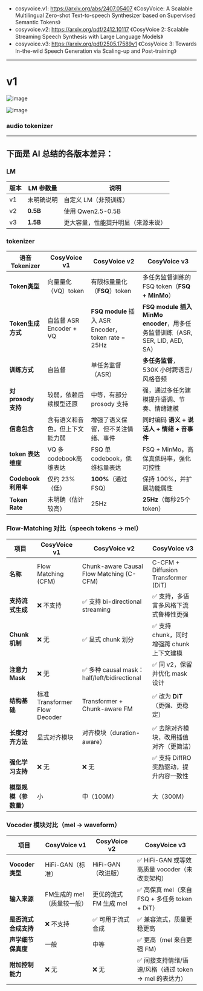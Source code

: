 - cosyvoice.v1: https://arxiv.org/abs/2407.05407 《CosyVoice: A Scalable Multilingual Zero-shot Text-to-speech Synthesizer based on Supervised Semantic Tokens》
- cosyvoice.v2: https://arxiv.org/pdf/2412.10117 《CosyVoice 2: Scalable Streaming Speech Synthesis with Large Language Models》
- cosyvoice.v3: https://arxiv.org/pdf/2505.17589v1 《CosyVoice 3: Towards In-the-wild Speech Generation via Scaling-up and Post-training》

---

# v1

![image](https://github.com/user-attachments/assets/8c03851e-e057-465f-b89d-6a1cf53ac5d4)

![image](https://github.com/user-attachments/assets/43b83db4-05f7-4dee-8672-11f9db8acb28)

### audio tokenizer

---

## 下面是 AI 总结的各版本差异：

### LM

| 版本 | LM 参数量   | 说明              |
| -- | -------- | --------------- |
| v1 | 未明确说明    | 自定义 LM（非预训练）    |
| v2 | **0.5B** | 使用 Qwen2.5-0.5B |
| v3 | **1.5B** | 更大容量，性能提升明显（来源未说）     |

### tokenizer

| 语音 Tokenizer    | CosyVoice v1         | CosyVoice v2                                    | CosyVoice v3                                                     |
| ---------------- | -------------------- | ----------------------------------------------- | ---------------------------------------------------------------- |
| **Token类型**      | 向量量化（VQ）token        | 有限标量量化（**FSQ**）token                            | 多任务监督训练的 FSQ token（**FSQ + MinMo**）                              |
| **Token生成方式**    | 自监督 ASR Encoder + VQ | **FSQ module** 插入 ASR Encoder，token rate = 25Hz | **FSQ module 插入 MinMo encoder**，用多任务监督训练（ASR, SER, LID, AED, SA） |
| **训练方式**         | 自监督                  | 单任务监督（ASR）                                      | **多任务监督**，530K 小时跨语言/风格音频                                        |
| **对 prosody 支持** | 较弱，依赖后续模型还原          | 中等，有部分 prosody 支持                               | 强，通过多任务建模提升语调、节奏、情绪建模                                            |
| **信息包含**         | 含有语义和音色，但上下文能力弱      | 增强了语义保留，但不关注情绪、事件                               | 同时编码 **语义 + 说话人 + 情绪 + 音事件**                                     |
| **token 表达维度**   | VQ 多codebook高维表达     | FSQ 单 codebook，低维标量表达                           | FSQ + MinMo，高保真低码率，强化可控性                                         |
| **Codebook利用率**  | 仅约 23%（低）            | **100%**（通过 FSQ）                                | 保持 100%，并扩展功能属性                                                  |
| **Token Rate**   | 未明确（估计较高）            | 25Hz                                            | **25Hz**（每秒25个token）                                             |

### Flow-Matching 对比（speech tokens → mel）

| 项目            | CosyVoice v1                | CosyVoice v2                             | CosyVoice v3                        |
| ------------- | --------------------------- | ---------------------------------------- | ----------------------------------- |
| **名称**        | Flow Matching (CFM)         | Chunk-aware Causal Flow Matching (C-CFM) | C-CFM + Diffusion Transformer (DiT) |
| **支持流式生成**    | ❌ 不支持                       | ✅ 支持 bi-directional streaming            | ✅ 支持，多语言多风格下流式鲁棒性更强                 |
| **Chunk机制**   | ❌ 无                         | ✅ 显式 chunk 划分                            | ✅ 支持 chunk，同时增强跨 chunk 上下文建模        |
| **注意力 Mask**  | ❌ 无                         | ✅ 多种 causal mask：half/left/bidirectional | ✅ 同 v2，保留并优化 mask 设计                |
| **结构基础**      | 标准 Transformer Flow Decoder | Transformer + Chunk-aware FM             | ✅ 改为 **DiT**（更强、更稳定）                |
| **长度对齐方法**    | 显式对齐模块                      | 对齐模块（duration-aware）                     | ✅ 去除对齐模块，改用插值对齐（更简洁）                |
| **强化学习支持**    | ❌ 无                         | ❌ 无                                      | ✅ 支持 DiffRO 奖励驱动，提升内容一致性            |
| **模型规模（参数量）** | 小                           | 中（100M）                                  | 大（300M）                             |

### Vocoder 模块对比（mel → waveform）

| 项目             | CosyVoice v1     | CosyVoice v2    | CosyVoice v3                        |
| -------------- | ---------------- | --------------- | ----------------------------------- |
| **Vocoder 类型** | HiFi-GAN（标准）     | HiFi-GAN（改进版）   | ✅ HiFi-GAN 或等效高质量 vocoder（未改变架构）    |
| **输入来源**       | FM生成的 mel（质量较一般） | 更优的流式 FM 生成 mel | ✅ 高保真 mel（来自 FSQ + 多任务 token + DiT） |
| **是否流式合成支持**   | ❌ 不支持            | ✅ 可用于流式合成       | ✅ 兼容流式，质量更稳更高                       |
| **声学细节保真度**    | 一般               | 中等              | ✅ 更高（mel 来自更强 FM）                   |
| **附加控制能力**     | ❌ 无              | ❌ 无             | ✅ 间接支持情绪/语速/风格（通过 token → mel 的表达力） |
